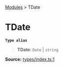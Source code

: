 [Modules](index.md) > TDate

# TDate

**`Type alias`**

> **TDate**: `Date` \| `string`

**Source:** [types/index.ts:1](https://github.com/teplostanski/tictic/blob/88f5cc7/src/types/index.ts#L1)

